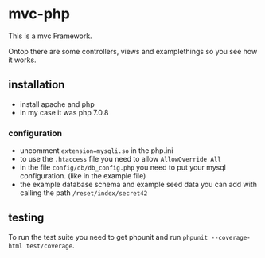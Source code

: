 # mvc-php
This is a mvc Framework.

Ontop there are some controllers, views and examplethings so you see how it works.

## installation
* install apache and php
 * in my case it was php 7.0.8

### configuration
* uncomment `extension=mysqli.so` in the php.ini
* to use the `.htaccess` file you need to allow `AllowOverride All`
* in the file `config/db/db_config.php` you need to put your mysql configuration. (like in the example file) 
* the example database schema and example seed data you can add with calling the path `/reset/index/secret42`

## testing
To run the test suite you need to get phpunit and run `phpunit --coverage-html test/coverage`.

